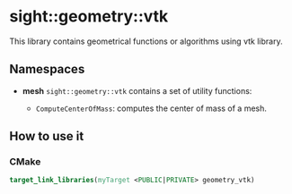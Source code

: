 # sight::geometry::vtk

This library contains geometrical functions or algorithms using vtk library.

## Namespaces

- **mesh**
  `sight::geometry::vtk` contains a set of utility functions:

  - `ComputeCenterOfMass`: computes the center of mass of a mesh.
 

## How to use it

### CMake

```cmake
target_link_libraries(myTarget <PUBLIC|PRIVATE> geometry_vtk)
```

